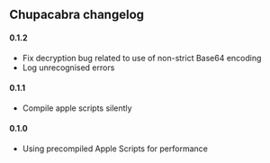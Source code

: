## Chupacabra changelog

#### 0.1.2
 - Fix decryption bug related to use of non-strict Base64 encoding
 - Log unrecognised errors

#### 0.1.1
 - Compile apple scripts silently

#### 0.1.0
 - Using precompiled Apple Scripts for performance